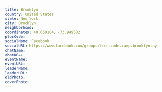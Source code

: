 ```yaml
---
title: Brooklyn
country: United States
state: New York
city: Brooklyn
neighborhood: 
coordinates: 40.650104, -73.949582
plusCode:
socialName: Facebook
socialURL: https://www.facebook.com/groups/free.code.camp.brooklyn.ny
chatName:
chatURL:
eventName:
eventURL:
leaderName:
leaderURL:
oldPhoto: 
coverPhoto:
---
```

